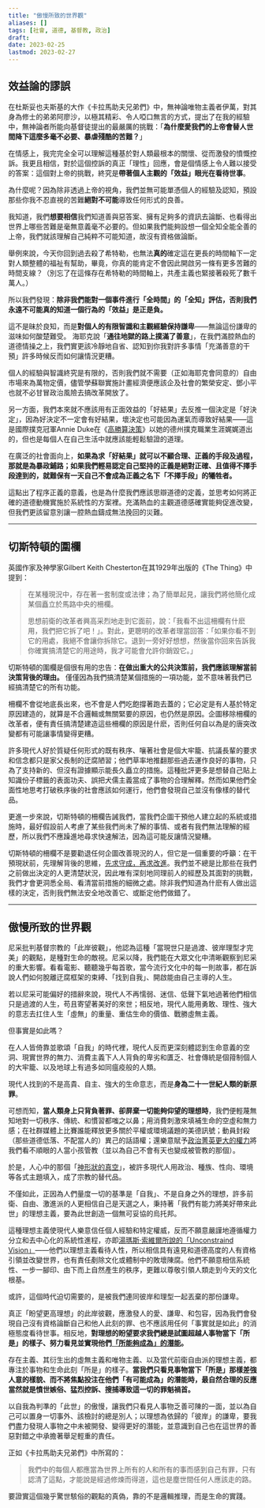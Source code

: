 ```yaml
---
title: "傲慢所致的世界觀"
aliases: []
tags: [社會, 道德, 基督教, 政治]
draft: 
date: 2023-02-25
lastmod: 2023-02-27
---
```

## 效益論的謬誤

在杜斯妥也夫斯基的大作《卡拉馬助夫兄弟們》中，無神論唯物主義者伊萬，對其身為修士的弟弟阿廖沙，以極其精彩、令人啞口無言的方式，提出了在我的經驗中，無神論者所能向基督徒提出的最嚴厲的挑戰：「**為什麼愛我們的上帝會替人世間降下這麼多毫不必要、暴虐殘酷的苦難？**」

在情感上，我完完全全可以理解這種基於對人類最根本的關懷、從而激發的憤慨控訴。我更且相信，對於這個控訴的真正「理性」回應，會是個情感上令人難以接受的答案：這個對上帝的挑戰，終究是**帶著個人主觀的「效益」眼光在看待世事**。

為什麼呢？因為除非透過上帝的視角，我們並無可能單憑個人的經驗及認知，預設那些你我不忍直視的苦難**絕對不可能**導致任何形式的良善。

我知道，我們**想要相信**我們知道善與惡答案、擁有足夠多的資訊去論斷、也看得出世界上哪些苦難是毫無意義毫不必要的。但如果我們能夠設想一個全知全能全善的上帝，我們就該理解自己純粹不可能知道，故沒有資格做論斷。

舉例來說，今天你回到過去殺了希特勒，也無法**真的**確定這在更長的時間軸下一定對人類整體的福祉有幫助，畢竟，你真的能肯定不會因此開啟另一條有更多苦難的時間支線？（別忘了在這條存在希特勒的時間軸上，共產主義也緊接著殺死了數千萬人。）

所以我們發現：**除非我們能對一個事件進行「全時間」的「全知」評估，否則我們永遠不可能真的知道一個行為的「效益」是正是負。**

這不是昧於良知，而是**對個人的有限智識和主觀經驗保持謙卑**——無論這份謙卑的滋味如何酸楚難受。 海耶克說「**通往地獄的路上撲滿了善意**」，在我們滿腔熱血的道德情操之上，我們實更該冷靜地自省、認知到你我對許多事情「充滿善意的干預」許多時候反而如何讓情況更糟。

個人的經驗與智識終究是有限的，否則我們就不需要（正如海耶克會同意的）自由市場來為萬物定價，儘管學蘇聯實施計畫經濟便應該企及社會的繁榮安定、鄧小平也就不必甘冒政治風險去搞改革開放了。

另一方面，我們本來就不應該用有正面效益的「好結果」去反推一個決定是「好決定」，因為好決定不一定會有好結果，壞決定也可能因為運氣而導致好結果——這是國際撲克冠軍Annie Duke在《[高勝算決策](https://www.books.com.tw/products/0010802907)》以她的德州撲克職業生涯娓娓道出的，但也是每個人在自己生活中就應該能輕鬆驗證的道理。

在廣泛的社會面向上，**如果為求「好結果」就可以不顧合理、正義的手段及過程，那就是為暴政鋪路；如果我們輕易認定自己堅持的正義是絕對正確、且值得不擇手段達到的，就難保有一天自己不會成為正義之名下「不擇手段」的犧牲者。**

這點出了程序正義的意義，也是為什麼我們應該思辯道德的定義，並思考如何將正確的道德動機實施於系統性的方案裡。充滿熱血的主觀道德感確實能夠促進改變，但我們更該留意別讓一腔熱血鑄成無法挽回的災難。

---
## 切斯特頓的圍欄

英國作家及神學家Gilbert Keith Chesterton在其1929年出版的《The Thing》中提到：

> 在某種現況中，存在著一套制度或法律；為了簡單起見，讓我們將他簡化成某個矗立於馬路中央的柵欄。
> 
> 思想前衛的改革者興高采烈地走到它面前，說：「我看不出這柵欄有什麽用，我們把它拆了吧！」。對此，更聰明的改革者理當回答：「如果你看不到它的用處，我絕不會讓你拆除它。退到一旁好好想想，然後當你回來告訴我你確實搞清楚它的用途時，我才可能會允許你銷毀它。」

切斯特頓的圍欄是個很有用的忠告：**在做出重大的公共決策前，我們應該理解當前決策背後的理由。** 僅僅因為我們搞清楚某個措施的一項功能，並不意味著我們已經搞清楚它的所有功能。

柵欄不會從地底長出來，也不會是人們吃飽撐著跑去蓋的；它必定是有人基於特定原因建造的，就算是不合邏輯或無關緊要的原因，也仍然是原因。企圖移除柵欄的改革者，便有責任搞清楚建造這些柵欄的原因是什麽，否則任何自以為是的唐突改變都有可能讓事情變得更糟。

許多現代人好於質疑任何形式的既有秩序、嚷著社會是個大牢籠、抗議長輩的要求和信念都只是家父長制的迂腐陋習；他們草率地推翻那些過去運作良好的事物，只為了支持新的、但沒有證據顯示能長久矗立的措施。這種批評更多是想替自己貼上知識份子標籤的表面功夫、誤把犬儒主義當成了事物的合理解釋。然而如果他們全面性地思考打破秩序後的社會應該如何運行，他們會發現自己並沒有像樣的替代品。

更進一步來說，切斯特頓的柵欄告誡我們，當我們企圖干預他人建立起的系統或措施時，最好假設前人考慮了某些我們尚未了解的事情、或者有我們無法理解的經歷，所以我們不應躁進地尋求快速解法，因為這可能反讓情況變糟。

切斯特頓的柵欄不是要勸退任何企圖改善現況的人，但它是一個重要的呼籲：在干預現狀前，先理解背後的思維，[先求守成，再求改進](秩序是靈魂的第一需要.md)。我們並不總是比那些在我們之前做出決定的人更清楚狀況，因此唯有深刻地同理前人的經歷及其面對的挑戰，我們才會更洞悉全局、看清當前措施的細微之處。除非我們知道為什麽有人做出這樣的決定，否則我們無法安全地改善它、或斷定他們做錯了。

---
## 傲慢所致的世界觀

尼采批判基督宗教的「此岸彼觀」，他認為這種「當現世只是過渡、彼岸理型才完美」的觀點，是種對生命的敵視。尼采以降，我們能在大眾文化中清晰觀察到尼采的重大影響。看看電影、聽聽幾乎每首歌，當今流行文化中的每一則故事，都在訴說人們如何脫離迂腐框架的束縛、「找到自我」、開啟能由自己主導的人生。

若以尼采可能偏好的措辭來說，現代人不再懦弱、迷信、低聲下氣地過著他們相信只是過渡的人生，苟且寄望著美好的來世；相反地，現代人能用勇敢、理性、強大的意志去扛住人生「虛無」的重量、重估生命的價值、戰勝虛無主義。

但事實是如此嗎？

在人人皆倚靠並歌頌「自我」的時代裡，現代人反而更深刻體認到生命意義的空洞、現實世界的無力、消費主義下人人背負的卑劣和匱乏、社會傳統是個箝制個人的大牢籠、以及地球上有過多如同瘟疫般的人類。

現代人找到的不是高貴、自主、強大的生命意志，而是**身為二十一世紀人類的新原罪**。

可想而知，**當人類身上只背負著罪、卻屏棄一切能夠仰望的理想時**，我們便輕蔑無知地對一切秩序、傳統、和慣習都嗤之以鼻；用消費刺激來填補生命的空虛和無力感；在社群媒體上比賽誰能釋放更多關於平權或環境議題的美德訊號；動員封殺（那些道德低落、不配當人的）異己的話語權；還樂意賦予[政治菁英更大的權力](氣候運動家是對民主的侮辱)將我們看不順眼的人當小孩管教（並以為自己不會有天也變成被管教的那個）。

於是，人心中的那個「[神形狀的真空](https://www.goodreads.com/quotes/801132-there-is-a-god-shaped-vacuum-in-the-heart-of-each)」，被許多現代人用政治、種族、性向、環境等各式主題填入，成了宗教的替代品。

不僅如此，正因為人們量度一切的基準是「自我」、不是自身之外的理想，許多前衛、自由、激進派的人更相信自己是天選之人，秉持著「我們有能力將美好帶來此世」的理想主義，要為此世創造一個無可妥協的烏托邦。

這種理想主義使現代人樂意信任個人經驗和特定權威，反而不願意嚴謹地遵循權力分立和去中心化的系統性進程，亦即[湯瑪斯·索維爾所說的「Unconstraind Vision」](願景的衝突)——他們以理想主義看待人性，所以相信具有遠見和道德高度的人有資格引領並改變世界，也有責任剷除文化或體制中的敗壞陳腐。他們不願意相信系統性、一步一腳印、由下而上自然產生的秩序，更難以尊敬引領人類走到今天的文化根基。

或許，這個時代迫切需要的，是被我們連同彼岸和理型一起丟棄的那份謙卑。

真正「盼望更高理想」的此岸彼觀，應激發人的愛、謙卑、和包容，因為我們會發現自己沒有資格論斷自己和他人此刻的罪、也不應該用任何「事實就是如此」的消極態度看待世事。相反地，**對理想的盼望要求我們總是試圖超越人事物當下「所是」的樣子、努力看見並實現他們[「所能夠成為」的潛能](棉花糖實驗與道德潛能.md)。**

存在主義、其衍生出的虛無主義和唯物主義、以及當代前衛自由派的理想主義，都專注於事物和生命此刻「所是」的樣子。**當我們只看見事物當下「所是」那樣差強人意的樣貌、而不將焦點投注在他們「有可能成為」的潛能時，最自然合理的反應當然就是憤世嫉俗、猛烈控訴、搜捕導致這一切的罪魁禍首。**

以自我為判準的「此世」的傲慢，讓我們只看見人事物乏善可陳的一面，並以為自己可以置身一切事外、該檢討的總是別人；以理想為依歸的「彼岸」的謙卑，要我們盡力發現人事物之中未被開發、變得更好的潛能，並意識到自己也在這世界的善惡對錯之中承擔著舉足輕重的責任。

正如《卡拉馬助夫兄弟們》中所寫的：

>我們中的每個人都應當為世界上所有的人和所有的事而感到自己有罪，只有認清了這點，才能說是經過修煉而得道，這也是塵世間任何人應該走的路。

要證實這個幾乎驚世駭俗的觀點的真偽，靠的不是邏輯推理，而是生命的實踐。